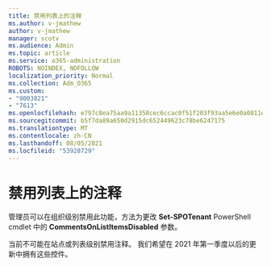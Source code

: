 ```yaml
---
title: 禁用列表上的注释
ms.author: v-jmathew
author: v-jmathew
manager: scotv
ms.audience: Admin
ms.topic: article
ms.service: o365-administration
ROBOTS: NOINDEX, NOFOLLOW
localization_priority: Normal
ms.collection: Adm_O365
ms.custom:
- "9003821"
- "7613"
ms.openlocfilehash: e797c8ea75aa9a11358cec6ccac0f51f203f93aa5e6e0a0811ec50178c914b20
ms.sourcegitcommit: b5f7da89a650d2915dc652449623c78be6247175
ms.translationtype: MT
ms.contentlocale: zh-CN
ms.lasthandoff: 08/05/2021
ms.locfileid: "53928729"
---
```

# <a name="disable-comments-on-lists"></a>禁用列表上的注释

管理员可以在组织级别禁用此功能，方法为更改 **Set-SPOTenant** PowerShell cmdlet 中的 **CommentsOnListItemsDisabled** 参数。

当前不可能在站点或列表级别禁用注释。 我们希望在 2021 年第一季度以后的更新中拥有这些控件。
